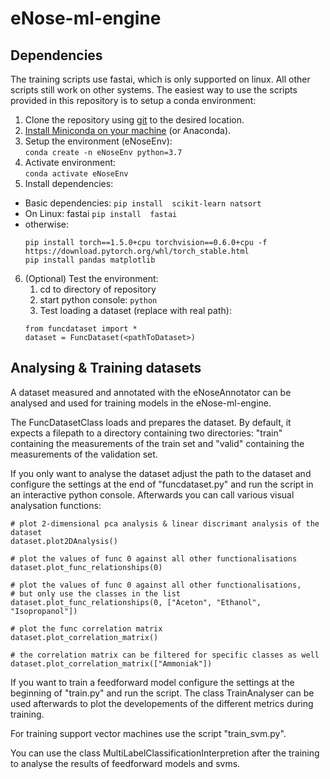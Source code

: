 # eNose-ml-engine

## Dependencies
The training scripts use fastai, which is only supported on linux. All other scripts still work on other systems. The easiest way to use the scripts provided in this repository is to setup a conda environment:
1) Clone the repository using [git](https://git-scm.com/) to the desired location.
2) [Install Miniconda on your machine](https://docs.conda.io/en/latest/miniconda.html) (or Anaconda).
3) Setup the environment (eNoseEnv): <br>
```conda create -n eNoseEnv python=3.7```
4) Activate environment: <br>
```conda activate eNoseEnv```
5) Install dependencies:
- Basic dependencies:
    ```pip install  scikit-learn natsort```
- On Linux: fastai
    ```pip install  fastai```
- otherwise:
    ```
    pip install torch==1.5.0+cpu torchvision==0.6.0+cpu -f https://download.pytorch.org/whl/torch_stable.html
    pip install pandas matplotlib
    ```

6) (Optional) Test the environment:
    1) cd to directory of repository
    2) start python console: ```python```
    3) Test loading a dataset (replace <pathToDataset> with real path):
    ```
    from funcdataset import *
    dataset = FuncDataset(<pathToDataset>)
    ```
    
## Analysing & Training datasets
A dataset measured and annotated with the eNoseAnnotator can be analysed and used for training models in the eNose-ml-engine.

The FuncDatasetClass loads and prepares the dataset. By default, it expects a filepath to a directory containing two directories: "train" containing the measurements of the train set and "valid" containing the measurements of the validation set.

If you only want to analyse the dataset adjust the path to the dataset and configure the settings at the end of "funcdataset.py" and run the script in an interactive python console. 
Afterwards you can call various visual analysation functions:
```
# plot 2-dimensional pca analysis & linear discrimant analysis of the dataset
dataset.plot2DAnalysis()

# plot the values of func 0 against all other functionalisations
dataset.plot_func_relationships(0)

# plot the values of func 0 against all other functionalisations,
# but only use the classes in the list
dataset.plot_func_relationships(0, ["Aceton", "Ethanol", "Isopropanol"])

# plot the func correlation matrix
dataset.plot_correlation_matrix()

# the correlation matrix can be filtered for specific classes as well
dataset.plot_correlation_matrix(["Ammoniak"])
```

If you want to train a feedforward model configure the settings at the beginning of "train.py" and run the script. The class TrainAnalyser can be used afterwards to plot the developements of the different metrics during training.

For training support vector machines use the script "train_svm.py".

You can use the class MultiLabelClassificationInterpretion after the training to analyse the results of feedforward models and svms. 
